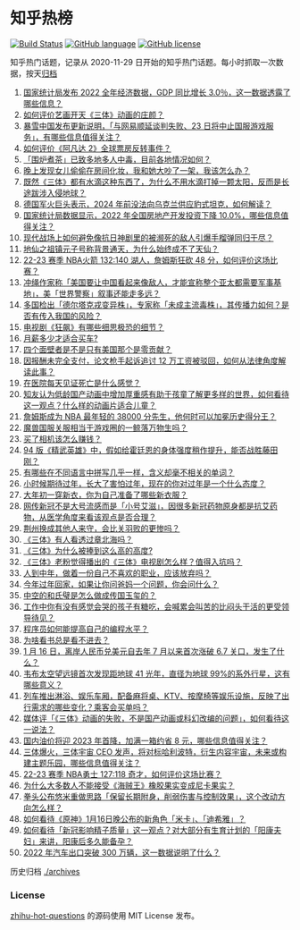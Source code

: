 # 知乎热榜
[![Build Status](https://github.com/ToWeLong/zhihu-hot-questions/workflows/CI/badge.svg)](https://github.com/ToWeLong/zhihu-hot-questions/actions)
[![GitHub language](https://img.shields.io/badge/language-golang-orange.svg)](https://golang.org/)
[![GitHub license](https://img.shields.io/github/license/ToWeLong/zhihu-hot-questions)](https://github.com/ToWeLong/zhihu-hot-questions/blob/main/LICENSE)

知乎热门话题，记录从 2020-11-29 日开始的知乎热门话题。每小时抓取一次数据，按天[归档](./archives)

<!-- BEGIN -->

1. [国家统计局发布 2022 全年经济数据，GDP 同比增长 3.0％，这一数据透露了哪些信息？](https://www.zhihu.com/question/579202124)
1. [如何评价艺画开天《三体》动画的庄颜？](https://www.zhihu.com/question/578668285)
1. [暴雪中国发布更新说明，「与网易顺延谈判失败、23 日将中止国服游戏服务」，有哪些信息值得关注？](https://www.zhihu.com/question/579220044)
1. [如何评价《阿凡达 2》全球票房反转事件？](https://www.zhihu.com/question/577988598)
1. [「围炉煮茶」已致多地多人中毒，目前各地情况如何？](https://www.zhihu.com/question/579034254)
1. [晚上发现女儿偷偷在房间化妆，我和她大吵了一架，我该怎么办？](https://www.zhihu.com/question/579198484)
1. [既然《三体》都有水滴这种东西了，为什么不用水滴打掉一颗太阳，反而是长途跋涉入侵地球？](https://www.zhihu.com/question/577737306)
1. [德国军火巨头表示，2024 年前没法向乌克兰供应豹式坦克，如何解读？](https://www.zhihu.com/question/579071101)
1. [国家统计局数据显示，2022 年全国房地产开发投资下降 10.0%，哪些信息值得关注？](https://www.zhihu.com/question/579202774)
1. [现代战场上如何避免像抗日神剧里的被濒死的敌人引爆手榴弹同归于尽？](https://www.zhihu.com/question/579002334)
1. [地仙之祖镇元子号称背景通天，为什么始终成不了天仙？](https://www.zhihu.com/question/500295952)
1. [22-23 赛季 NBA火箭 132:140 湖人，詹姆斯狂砍 48 分，如何评价这场比赛？](https://www.zhihu.com/question/579209145)
1. [冲绳作家称「美国要让中国看起来像敌人，才能宣称整个亚太都需要军事基地」，美「世界警察」叙事还能走多远？](https://www.zhihu.com/question/579030392)
1. [多国检出「德尔塔克戎变异株」，专家称「未成主流毒株」，其传播力如何？是否有传入我国的风险？](https://www.zhihu.com/question/579029579)
1. [电视剧《狂飙》有哪些细思极恐的细节？](https://www.zhihu.com/question/578530969)
1. [月薪多少才适合买车?](https://www.zhihu.com/question/474729149)
1. [四个面壁者是不是只有美国那个是零贡献？](https://www.zhihu.com/question/578350988)
1. [因报酬未完全支付，论文枪手起诉追讨 12 万工资被驳回，如何从法律角度解读此事？](https://www.zhihu.com/question/579052104)
1. [在医院每天见证死亡是什么感觉？](https://www.zhihu.com/question/281490608)
1. [知友认为低龄国产动画中增加厚重感有助于孩童了解更多样的世界，如何看待这一观点？什么样的动画片适合儿童？](https://www.zhihu.com/question/579087747)
1. [詹姆斯成为 NBA 最年轻的 38000 分先生，他何时可以加冕历史得分王？](https://www.zhihu.com/question/579019082)
1. [魔兽国服关服相当于游戏圈的一鲸落万物生吗？](https://www.zhihu.com/question/577469766)
1. [买了相机该怎么赚钱？](https://www.zhihu.com/question/578848501)
1. [94 版《精武英雄》中，假如给霍廷恩的身体强度稍作提升，能否战胜藤田刚？](https://www.zhihu.com/question/560957740)
1. [有哪些在不同语言中拼写几乎一样，含义却毫不相关的单词？](https://www.zhihu.com/question/578463621)
1. [小时候期待过年，长大了害怕过年，现在的你对过年是一个什么态度？](https://www.zhihu.com/question/578884766)
1. [大年初一穿新衣，你为自己准备了哪些新衣服？](https://www.zhihu.com/question/578088037)
1. [网传新冠不是大号流感而是「小号艾滋」，因很多新冠药物原身都是抗艾药物，从医学角度来看该观点是否合理？](https://www.zhihu.com/question/579008327)
1. [荆州换成其他人来守，会比关羽败的更惨吗？](https://www.zhihu.com/question/575713778)
1. [《三体》有人看透过章北海吗？](https://www.zhihu.com/question/280934423)
1. [《三体》为什么被捧到这么高的高度?](https://www.zhihu.com/question/27571537)
1. [《三体》老粉觉得播出的《三体》电视剧怎么样？值得入坑吗？](https://www.zhihu.com/question/578892025)
1. [人到中年，做着一份自己不喜欢的职业，应该放弃吗？](https://www.zhihu.com/question/577315232)
1. [今年过年回家，如果让你问爸妈一个问题，你会问什么？](https://www.zhihu.com/question/579034942)
1. [中空的和氏璧是怎么做成传国玉玺的？](https://www.zhihu.com/question/550432187)
1. [工作中你有没有感觉会哭的孩子有糖吃，会喊累会叫苦的比闷头干活的更受领导待见？](https://www.zhihu.com/question/579025843)
1. [程序员如何能提高自己的编程水平？](https://www.zhihu.com/question/574446635)
1. [为啥看书总是看不进去？](https://www.zhihu.com/question/579058417)
1. [1 月 16 日，离岸人民币兑美元自去年 7 月以来首次涨破 6.7 关口，发生了什么？](https://www.zhihu.com/question/579006304)
1. [韦布太空望远镜首次发现距地球 41 光年，直径为地球 99%的系外行星，这有哪些意义？](https://www.zhihu.com/question/579037569)
1. [列车推出淋浴、娱乐车厢，配备麻将桌、KTV、按摩椅等娱乐设施，反映了出行需求的哪些变化？乘客会买单吗？](https://www.zhihu.com/question/578650314)
1. [媒体评「《三体》动画的失败，不是国产动画或科幻改编的问题」，如何看待这一说法？](https://www.zhihu.com/question/579002285)
1. [国内油价将迎 2023 年首降，加满一箱约省 8 元，哪些信息值得关注？](https://www.zhihu.com/question/579195531)
1. [三体爆火，三体宇宙 CEO 发声，将对标哈利波特，衍生内容宇宙，未来或构建主题乐园，哪些信息值得关注？](https://www.zhihu.com/question/579198323)
1. [22-23 赛季 NBA勇士 127:118 奇才，如何评价这场比赛？](https://www.zhihu.com/question/579147732)
1. [为什么大多数人不能接受《海贼王》橡胶果实变成尼卡果实？](https://www.zhihu.com/question/533136381)
1. [拳头公布悠米重做思路「保留长期附身，削弱伤害与控制效果」，这个改动方向怎么样？](https://www.zhihu.com/question/577103158)
1. [如何看待《原神》1月16日晚公布的新角色「米卡」、「迪希雅」？](https://www.zhihu.com/question/579080460)
1. [如何看待「新冠影响精子质量」这一观点？对大部分有生育计划的「阳康夫妇」来讲，阳康后多久能备孕？](https://www.zhihu.com/question/579031013)
1. [2022 年汽车出口突破 300 万辆，这一数据说明了什么？](https://www.zhihu.com/question/578284077)

<!-- END -->

历史归档 [./archives](./archives)


### License
[zhihu-hot-questions](https://github.com/towelong/zhihu-hot-questions) 的源码使用 MIT License 发布。